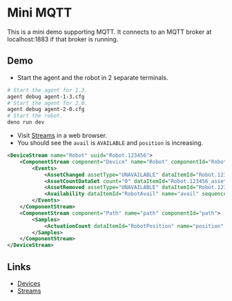 # Mini MQTT

This is a mini demo supporting MQTT. It connects to an MQTT broker at localhost:1883 if that broker is running.

## Demo

- Start the agent and the robot in 2 separate terminals.

```sh
# Start the agent for 1.3.
agent debug agent-1-3.cfg
# Start the agent for 2.0.
agent debug agent-2-0.cfg
# Start the robot.
deno run dev
```

- Visit [Streams](http://localhost:8000/current) in a web browser.
- You should see the `avail` is `AVAILABLE` and `position` is increasing.

```xml
<DeviceStream name="Robot" uuid="Robot.123456">
    <ComponentStream component="Device" name="Robot" componentId="Robot.123456">
        <Events>
            <AssetChanged assetType="UNAVAILABLE" dataItemId="Robot.123456_asset_chg" sequence="16" timestamp="2025-03-24T07:55:12.390022Z">UNAVAILABLE</AssetChanged>
            <AssetCountDataSet count="0" dataItemId="Robot.123456_asset_count" sequence="18" timestamp="2025-03-24T07:55:12.390032Z">UNAVAILABLE</AssetCountDataSet>
            <AssetRemoved assetType="UNAVAILABLE" dataItemId="Robot.123456_asset_rem" sequence="17" timestamp="2025-03-24T07:55:12.390027Z">UNAVAILABLE</AssetRemoved>
            <Availability dataItemId="RobotAvail" name="avail" sequence="24" timestamp="2025-03-24T07:55:12.391Z">AVAILABLE</Availability>
        </Events>
    </ComponentStream>
    <ComponentStream component="Path" name="path" componentId="path">
        <Samples>
            <ActuationCount dataItemId="RobotPosition" name="position" sequence="121" timestamp="2025-03-24T07:56:40.488Z">88</ActuationCount>
        </Samples>
    </ComponentStream>
</DeviceStream>
```

## Links

- [Devices](http://localhost:8000/)
- [Streams](http://localhost:8000/current)
